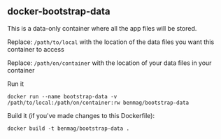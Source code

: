 ## docker-bootstrap-data

This is a data-only container where all the app files will be stored.

Replace: `/path/to/local`
with the location of the data files you want this container to access 

Replace: `/path/on/container`
with the location of your data files in your container

Run it
```
docker run --name bootstrap-data -v /path/to/local:/path/on/container:rw benmag/bootstrap-data
```

Build it (if you've made changes to this Dockerfile):
```
docker build -t benmag/bootstrap-data .
```
